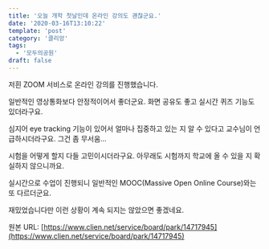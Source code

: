 ```yaml
---
title: '오늘 개학 첫날인데 온라인 강의도 괜찮군요.'
date: '2020-03-16T13:10:22'
template: 'post'
category: '클리앙'
tags: 
  - '모두의공원'
draft: false
---
```


저흰 ZOOM 서비스로 온라인 강의를 진행했습니다.

일반적인 영상통화보다 안정적이어서 좋더군요. 화면 공유도 좋고 실시간 퀴즈 기능도 있더라구요.

심지어 eye tracking 기능이 있어서 얼마나 집중하고 있는 지 알 수 있다고 교수님이 언급하시더라구요. 그건 좀 무서움...

시험을 어떻게 할지 다들 고민이시더라구요. 아무래도 시험까지 학교에 올 수 있을 지 확실하지 않으니까요.

실시간으로 수업이 진행되니 일반적인 MOOC(Massive Open Online Course)와는 또 다르더군요.

재밌었습니다만 이런 상황이 계속 되지는 않았으면 좋겠네요.

원본 URL: [https://www.clien.net/service/board/park/14717945](https://www.clien.net/service/board/park/14717945)